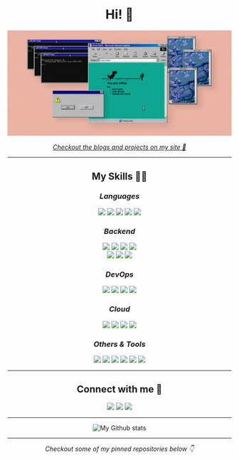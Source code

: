 <div align="center">
  <h1>Hi! 👋</h1>
</div>

![banner image](/gh-banner.png)

<div align="center">
  
  [_Checkout the blogs and projects on my site 🚀_](https://www.abhishekarya.com/)  
  
</div>

---
<div align="center">
  <h2> My Skills 👨‍💻</h2>
  
  <h3><i>Languages</i></h3>
<span>
<img src="https://img.shields.io/badge/-C-A8B9CC?logo=C&logoColor=white&style=for-the-badge"/>
<img src="https://img.shields.io/badge/-C++-00599C?logo=Cplusplus&logoColor=white&style=for-the-badge"/>
<img src="https://img.shields.io/badge/-Python-3776AB?logo=python&logoColor=white&style=for-the-badge"/>
<img src="https://img.shields.io/badge/-Java-F79918?logo=java&logoColor=white&style=for-the-badge"/>
 <img src="https://img.shields.io/badge/-BASH-4EAA25?logo=gnubash&logoColor=white&style=for-the-badge"/>
</span>

<h3><i>Backend</i></h3>

<div>
   <img src="https://img.shields.io/badge/-Spring Boot-6DB33F?logo=springboot&logoColor=white&style=for-the-badge"/>
  <img src="https://img.shields.io/badge/-FastAPI-009688?logo=FastAPI&logoColor=white&style=for-the-badge"/>
  <img src="https://img.shields.io/badge/-Flask-000000?logo=Flask&logoColor=white&style=for-the-badge"/>
  <img src="https://img.shields.io/badge/-Hugo-FF4088?logo=hugo&logoColor=white&style=for-the-badge"/>
  </div>
  <div>
   <img src="https://img.shields.io/badge/-MySQL-4479A1?logo=mysql&logoColor=white&style=for-the-badge"/>
   <img src="https://img.shields.io/badge/-PostgreSQL-4169E1?logo=postgresql&logoColor=white&style=for-the-badge"/>
   <img src="https://img.shields.io/badge/-Redis-DC382D?logo=redis&logoColor=white&style=for-the-badge"/>
  </div>
  
<h3><i>DevOps</i></h3>
<span>
 <img src="https://img.shields.io/badge/-Linux-FCC624?logo=Linux&logoColor=white&style=for-the-badge"/>
  <img src="https://img.shields.io/badge/-Docker-2496ED?logo=docker&logoColor=white&style=for-the-badge"/>
  <img src="https://img.shields.io/badge/-Kubernetes-326CE5?logo=kubernetes&logoColor=white&style=for-the-badge"/>
   <img src="https://img.shields.io/badge/-Jenkins-D24939?logo=jenkins&logoColor=white&style=for-the-badge"/>
</span>

<h3><i>Cloud</i></h3>
<span>
 <img src="https://img.shields.io/badge/-Microsoft Azure-0078D4?logo=microsoftazure&logoColor=white&style=for-the-badge"/>
 <img src="https://img.shields.io/badge/-AWS-232F3E?logo=amazonaws&logoColor=white&style=for-the-badge"/>
 <img src="https://img.shields.io/badge/-Heroku-430098?logo=heroku&logoColor=white&style=for-the-badge"/>
 <img src="https://img.shields.io/badge/-Netlify-00C7B7?logo=netlify&logoColor=white&style=for-the-badge"/>
</span>

<h3><i>Others & Tools</i></h3>
<span>
   <img src="https://img.shields.io/badge/-Git-F05032?logo=git&logoColor=white&style=for-the-badge"/>
 <img src="https://img.shields.io/badge/-sublime text-FF9800?logo=sublimetext&logoColor=white&style=for-the-badge"/>
 <img src="https://img.shields.io/badge/-eclipse-2C2255?logo=eclipse&logoColor=white&style=for-the-badge"/>
 <img src="https://img.shields.io/badge/-intellij idea-000000?logo=intellijidea&logoColor=white&style=for-the-badge"/>  
 <img src="https://img.shields.io/badge/-Markdown-000000?logo=markdown&logoColor=white&style=for-the-badge"/>
 <img src="https://img.shields.io/badge/-Postman-FF6C37?logo=postman&logoColor=white&style=for-the-badge"/>
</span>
  </div>

---
<div align="center">
  <h2> Connect with me 🔗</h2>
  <span>
    <a href="https://www.abhishekarya.com/"> <img src="https://img.shields.io/badge/-Website-4285F4?logo=googlechrome&logoColor=white&style=for-the-badge"/></a>
    <a href="mailto:abhishekarya102@gmail.com"> <img src="https://img.shields.io/badge/-EMail-EA4335?logo=gmail&logoColor=white&style=for-the-badge"/></a>
    <a href="https://www.linkedin.com/in/abhishekarya-1/"><img src="https://img.shields.io/badge/-LinkedIn-0A66C2?logo=linkedin&logoColor=white&style=for-the-badge"/></a>
  </span>
  
---

![My Github stats](https://github-readme-stats.vercel.app/api?username=abhishekarya1&count_private=true&show_icons=true&bg_color=F5B9A8&hide_border=true&border_radius=0&title_color=0FA691&icon_color=0FA691)

---  
  
_Checkout some of my pinned repositories below 👇_
